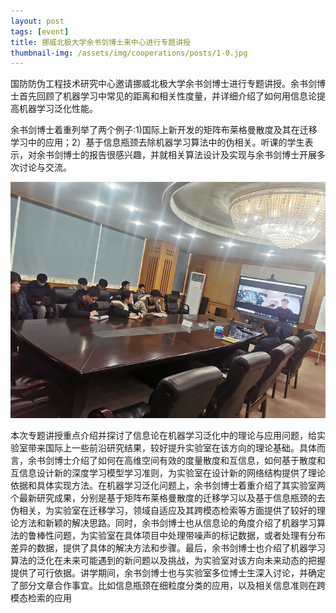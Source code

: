 ```yaml
---
layout: post
tags: [event]
title: 挪威北极大学余书剑博士来中心进行专题讲授
thumbnail-img: /assets/img/cooperations/posts/1-0.jpg
---
```


国防防伪工程技术研究中心邀请挪威北极大学余书剑博士进行专题讲授。余书剑博士首先回顾了机器学习中常见的距离和相关性度量，并详细介绍了如何用信息论提高机器学习泛化性能。

余书剑博士着重列举了两个例子:1)国际上新开发的矩阵布莱格曼散度及其在迁移学习中的应用；2）基于信息瓶颈去除机器学习算法中的伪相关。听课的学生表示，对余书剑博士的报告很感兴趣，并就相关算法设计及实现与余书剑博士开展多次讨论与交流。

<div style="text-align: center;">
     <img src="/assets/img/cooperations/posts/1-0.jpg">
</div>

本次专题讲授重点介绍并探讨了信息论在机器学习泛化中的理论与应用问题，给实验室带来国际上一些前沿研究结果，较好提升实验室在该方向的理论基础。具体而言，余书剑博士介绍了如何在高维空间有效的度量散度和互信息，如何基于散度和互信息设计新的深度学习模型学习准则，为实验室在设计新的网络结构提供了理论依据和具体实现方法。在机器学习泛化问题上，余书剑博士着重介绍了其实验室两个最新研究成果，分别是基于矩阵布莱格曼散度的迁移学习以及基于信息瓶颈的去伪相关，为实验室在迁移学习，领域自适应及其跨模态检索等方面提供了较好的理论方法和新颖的解决思路。同时，余书剑博士也从信息论的角度介绍了机器学习算法的鲁棒性问题，为实验室在具体项目中处理带噪声的标记数据，或者处理有分布差异的数据，提供了具体的解决方法和步骤。最后，余书剑博士也介绍了机器学习算法的泛化在未来可能遇到的新问题以及挑战，为实验室对该方向未来动态的把握提供了可行依据。讲学期间，余书剑博士也与实验室多位博士生深入讨论，并确定了部分文章合作事宜。比如信息瓶颈在细粒度分类的应用，以及相关信息准则在跨模态检索的应用

